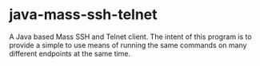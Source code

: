 # java-mass-ssh-telnet
A Java based Mass SSH and Telnet client.
The intent of this program is to provide a simple to use means of running the same commands on many different endpoints at the same time. 
